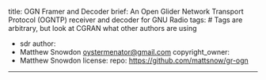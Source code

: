 title: OGN Framer and Decoder
brief: An Open Glider Network Transport Protocol (OGNTP) receiver and decoder for GNU Radio 
tags: # Tags are arbitrary, but look at CGRAN what other authors are using
  - sdr
author:
  - Matthew Snowdon <oystermenator@gmail.com>
copyright_owner:
  - Matthew Snowdon
license:
repo: https://github.com/mattsnow/gr-ogn
---

